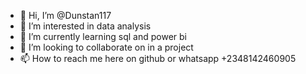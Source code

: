 - 👋 Hi, I’m @Dunstan117
- 👀 I’m interested in data analysis 
- 🌱 I’m currently learning sql and power bi  
- 💞️ I’m looking to collaborate on in a project
- 📫 How to reach me here on github or whatsapp +2348142460905

<!---
Dunstan117/Dunstan117 is a ✨ special ✨ repository because its `README.md` (this file) appears on your GitHub profile.
You can click the Preview link to take a look at your changes.
--->
